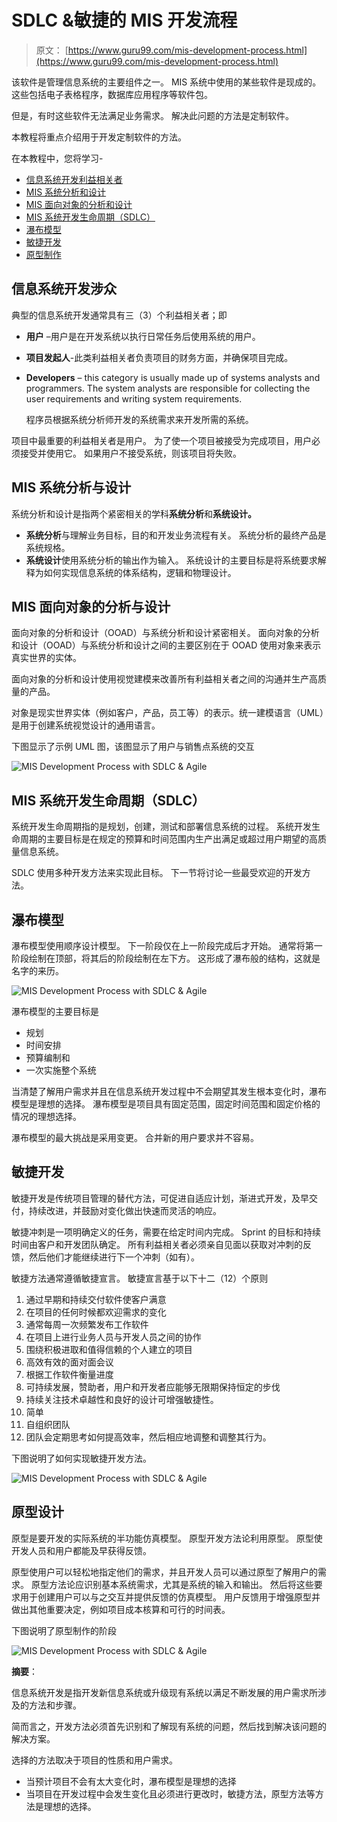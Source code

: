 # SDLC &敏捷的 MIS 开发流程

> 原文： [https://www.guru99.com/mis-development-process.html](https://www.guru99.com/mis-development-process.html)

该软件是管理信息系统的主要组件之一。 MIS 系统中使用的某些软件是现成的。 这些包括电子表格程序，数据库应用程序等软件包。

但是，有时这些软件无法满足业务需求。 解决此问题的方法是定制软件。

本教程将重点介绍用于开发定制软件的方法。

在本教程中，您将学习-

*   [信息系统开发利益相关者](#1)
*   [MIS 系统分析和设计](#2)
*   [MIS 面向对象的分析和设计](#3)
*   [MIS 系统开发生命周期（SDLC）](#4)
*   [瀑布模型](#5)
*   [敏捷开发](#6)
*   [原型制作](#7)

## 信息系统开发涉众

典型的信息系统开发通常具有三（3）个利益相关者；即

*   **用户** –用户是在开发系统以执行日常任务后使用系统的用户。
*   **项目发起人**-此类利益相关者负责项目的财务方面，并确保项目完成。
*   **Developers** – this category is usually made up of systems analysts and programmers. The system analysts are responsible for collecting the user requirements and writing system requirements.

    程序员根据系统分析师开发的系统需求来开发所需的系统。

项目中最重要的利益相关者是用户。 为了使一个项目被接受为完成项目，用户必须接受并使用它。 如果用户不接受系统，则该项目将失败。

## MIS 系统分析与设计

系统分析和设计是指两个紧密相关的学科**系统分析**和**系统设计。**

*   **系统分析**与理解业务目标，目的和开发业务流程有关。 系统分析的最终产品是系统规格。
*   **系统设计**使用系统分析的输出作为输入。 系统设计的主要目标是将系统要求解释为如何实现信息系统的体系结构，逻辑和物理设计。

## MIS 面向对象的分析与设计

面向对象的分析和设计（OOAD）与系统分析和设计紧密相关。 面向对象的分析和设计（OOAD）与系统分析和设计之间的主要区别在于 OOAD 使用对象来表示真实世界的实体。

面向对象的分析和设计使用视觉建模来改善所有利益相关者之间的沟通并生产高质量的产品。

对象是现实世界实体（例如客户，产品，员工等）的表示。统一建模语言（UML）是用于创建系统视觉设计的通用语言。

下图显示了示例 UML 图，该图显示了用户与销售点系统的交互

![MIS Development Process with SDLC & Agile](img/5544543a2a76bd7277446dd9afb2fa10.png)

## MIS 系统开发生命周期（SDLC）

系统开发生命周期指的是规划，创建，测试和部署信息系统的过程。 系统开发生命周期的主要目标是在规定的预算和时间范围内生产出满足或超过用户期望的高质量信息系统。

SDLC 使用多种开发方法来实现此目标。 下一节将讨论一些最受欢迎的开发方法。

## 瀑布模型

瀑布模型使用顺序设计模型。 下一阶段仅在上一阶段完成后才开始。 通常将第一阶段绘制在顶部，将其后的阶段绘制在左下方。 这形成了瀑布般的结构，这就是名字的来历。

![MIS Development Process with SDLC & Agile](img/0dd39553ce9de22ff1800a885d4ab10d.png)

瀑布模型的主要目标是

*   规划
*   时间安排
*   预算编制和
*   一次实施整个系统

当清楚了解用户需求并且在信息系统开发过程中不会期望其发生根本变化时，瀑布模型是理想的选择。 瀑布模型是项目具有固定范围，固定时间范围和固定价格的情况的理想选择。

瀑布模型的最大挑战是采用变更。 合并新的用户要求并不容易。

## 敏捷开发

敏捷开发是传统项目管理的替代方法，可促进自适应计划，渐进式开发，及早交付，持续改进，并鼓励对变化做出快速而灵活的响应。

敏捷冲刺是一项明确定义的任务，需要在给定时间内完成。 Sprint 的目标和持续时间由客户和开发团队确定。 所有利益相关者必须亲自见面以获取对冲刺的反馈，然后他们才能继续进行下一个冲刺（如有）。

敏捷方法通常遵循敏捷宣言。 敏捷宣言基于以下十二（12）个原则

1.  通过早期和持续交付软件使客户满意
2.  在项目的任何时候都欢迎需求的变化
3.  通常每周一次频繁发布工作软件
4.  在项目上进行业务人员与开发人员之间的协作
5.  围绕积极进取和值得信赖的个人建立的项目
6.  高效有效的面对面会议
7.  根据工作软件衡量进度
8.  可持续发展，赞助者，用户和开发者应能够无限期保持恒定的步伐
9.  持续关注技术卓越性和良好的设计可增强敏捷性。
10.  简单
11.  自组织团队
12.  团队会定期思考如何提高效率，然后相应地调整和调整其行为。

下图说明了如何实现敏捷开发方法。

![MIS Development Process with SDLC & Agile](img/8b2cf764120cd84ca0f4eb0ae60df245.png)

## 原型设计

原型是要开发的实际系统的半功能仿真模型。 原型开发方法论利用原型。 原型使开发人员和用户都能及早获得反馈。

原型使用户可以轻松地指定他们的需求，并且开发人员可以通过原型了解用户的需求。 原型方法论应识别基本系统需求，尤其是系统的输入和输出。 然后将这些要求用于创建用户可以与之交互并提供反馈的仿真模型。 用户反馈用于增强原型并做出其他重要决定，例如项目成本核算和可行的时间表。

下图说明了原型制作的阶段

![MIS Development Process with SDLC & Agile](img/89803ab5a920ec9e282388054b93bfca.png)

**摘要**：

信息系统开发是指开发新信息系统或升级现有系统以满足不断发展的用户需求所涉及的方法和步骤。

简而言之，开发方法必须首先识别和了解现有系统的问题，然后找到解决该问题的解决方案。

选择的方法取决于项目的性质和用户需求。

*   当预计项目不会有太大变化时，瀑布模型是理想的选择
*   当项目在开发过程中会发生变化且必须进行更改时，敏捷方法，原型方法等方法是理想的选择。